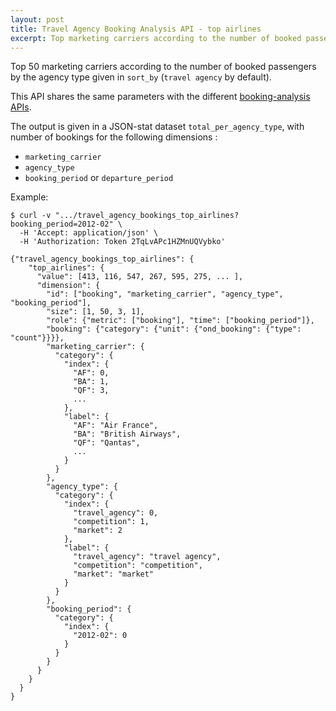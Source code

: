 ```yaml
---
layout: post
title: Travel Agency Booking Analysis API - top airlines
excerpt: Top marketing carriers according to the number of booked passengers
---
```


Top 50 marketing carriers according to the number of booked passengers by the agency type given in `sort_by` (`travel agency` by default).

This API shares the same parameters with the different [booking-analysis APIs](/2013/12/06/booking-analysis.html#parameters).

The output is given in a JSON-stat dataset `total_per_agency_type`, with number of bookings for the following dimensions :
* `marketing_carrier`
* `agency_type`
* `booking_period` or `departure_period`

Example:

    $ curl -v ".../travel_agency_bookings_top_airlines?booking_period=2012-02" \
      -H 'Accept: application/json' \
      -H 'Authorization: Token 2TqLvAPc1HZMnUQVybko'

    {"travel_agency_bookings_top_airlines": {
        "top_airlines": {
          "value": [413, 116, 547, 267, 595, 275, ... ],
          "dimension": {
            "id": ["booking", "marketing_carrier", "agency_type", "booking_period"],
            "size": [1, 50, 3, 1],
            "role": {"metric": ["booking"], "time": ["booking_period"]},
            "booking": {"category": {"unit": {"ond_booking": {"type": "count"}}}},
            "marketing_carrier": {
              "category": {
                "index": {
                  "AF": 0,
                  "BA": 1,
                  "QF": 3,
                  ...
                },
                "label": {
                  "AF": "Air France",
                  "BA": "British Airways",
                  "QF": "Qantas",
                  ...
                }
              }
            },
            "agency_type": {
              "category": {
                "index": {
                  "travel_agency": 0,
                  "competition": 1,
                  "market": 2
                },
                "label": {
                  "travel_agency": "travel agency",
                  "competition": "competition",
                  "market": "market"
                }
              }
            },
            "booking_period": {
              "category": {
                "index": {
                  "2012-02": 0
                }
              }
            }
          }
        }
      }
    }
